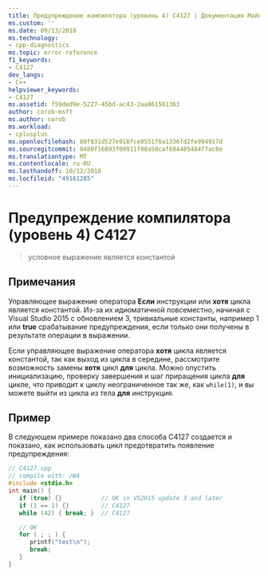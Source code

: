 ```yaml
---
title: Предупреждение компилятора (уровень 4) C4127 | Документация Майкрософт
ms.custom: ''
ms.date: 09/13/2018
ms.technology:
- cpp-diagnostics
ms.topic: error-reference
f1_keywords:
- C4127
dev_langs:
- C++
helpviewer_keywords:
- C4127
ms.assetid: f59ded9e-5227-45bd-ac43-2aa861581363
author: corob-msft
ms.author: corob
ms.workload:
- cplusplus
ms.openlocfilehash: 80f831d527e918fce0551f6a1336fd2fe994917d
ms.sourcegitcommit: 8480f16893f09911f08a58caf684405404f7ac8e
ms.translationtype: MT
ms.contentlocale: ru-RU
ms.lasthandoff: 10/12/2018
ms.locfileid: "49161285"
---
```

# <a name="compiler-warning-level-4-c4127"></a>Предупреждение компилятора (уровень 4) C4127

> условное выражение является константой

## <a name="remarks"></a>Примечания

Управляющее выражение оператора **Если** инструкции или **хотя** цикла является константой. Из-за их идиоматичной повсеместно, начиная с Visual Studio 2015 с обновлением 3, тривиальные константы, например 1 или **true** срабатывание предупреждения, если только они получены в результате операции в выражении.

Если управляющее выражение оператора **хотя** цикла является константой, так как выход из цикла в середине, рассмотрите возможность замены **хотя** цикл **для** цикла. Можно опустить инициализацию, проверку завершения и шаг приращения цикла **для** цикле, что приводит к циклу неограниченное так же, как `while(1)`, и вы можете выйти из цикла из тела **для** инструкция.

## <a name="example"></a>Пример

В следующем примере показано два способа C4127 создается и показано, как использовать цикл предотвратить появление предупреждения:

```cpp
// C4127.cpp
// compile with: /W4
#include <stdio.h>
int main() {
   if (true) {}           // OK in VS2015 update 3 and later
   if (1 == 1) {}         // C4127
   while (42) { break; }  // C4127

   // OK
   for ( ; ; ) {
      printf("test\n");
      break;
   }
}
```